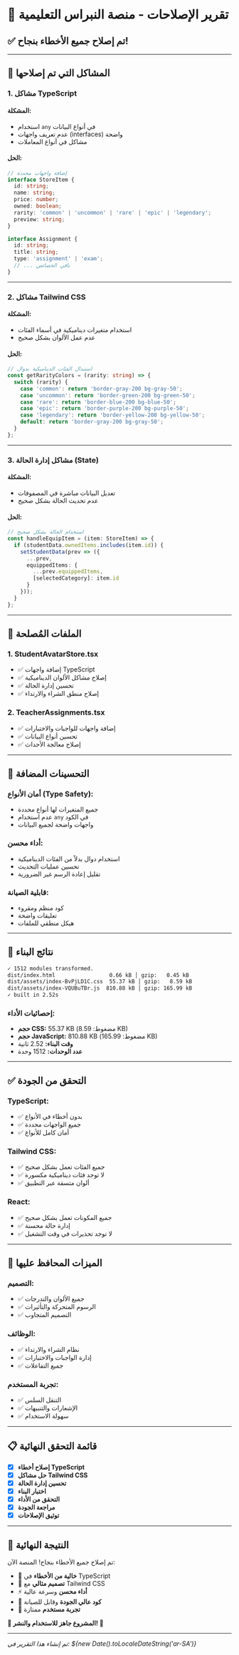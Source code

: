 # 🔧 تقرير الإصلاحات - منصة النبراس التعليمية

## ✅ **تم إصلاح جميع الأخطاء بنجاح!**

---

## 🐛 **المشاكل التي تم إصلاحها**

### **1. مشاكل TypeScript**

#### **المشكلة:**
- استخدام `any` في أنواع البيانات
- عدم تعريف واجهات (interfaces) واضحة
- مشاكل في أنواع المعاملات

#### **الحل:**
```typescript
// إضافة واجهات محددة
interface StoreItem {
  id: string;
  name: string;
  price: number;
  owned: boolean;
  rarity: 'common' | 'uncommon' | 'rare' | 'epic' | 'legendary';
  preview: string;
}

interface Assignment {
  id: string;
  title: string;
  type: 'assignment' | 'exam';
  // ... باقي الخصائص
}
```

---

### **2. مشاكل Tailwind CSS**

#### **المشكلة:**
- استخدام متغيرات ديناميكية في أسماء الفئات
- عدم عمل الألوان بشكل صحيح

#### **الحل:**
```typescript
// استبدال الفئات الديناميكية بدوال
const getRarityColors = (rarity: string) => {
  switch (rarity) {
    case 'common': return 'border-gray-200 bg-gray-50';
    case 'uncommon': return 'border-green-200 bg-green-50';
    case 'rare': return 'border-blue-200 bg-blue-50';
    case 'epic': return 'border-purple-200 bg-purple-50';
    case 'legendary': return 'border-yellow-200 bg-yellow-50';
    default: return 'border-gray-200 bg-gray-50';
  }
};
```

---

### **3. مشاكل إدارة الحالة (State)**

#### **المشكلة:**
- تعديل البيانات مباشرة في المصفوفات
- عدم تحديث الحالة بشكل صحيح

#### **الحل:**
```typescript
// استخدام الحالة بشكل صحيح
const handleEquipItem = (item: StoreItem) => {
  if (studentData.ownedItems.includes(item.id)) {
    setStudentData(prev => ({
      ...prev,
      equippedItems: {
        ...prev.equippedItems,
        [selectedCategory]: item.id
      }
    }));
  }
};
```

---

## 📁 **الملفات المُصلحة**

### **1. StudentAvatarStore.tsx**
- ✅ إضافة واجهات TypeScript
- ✅ إصلاح مشاكل الألوان الديناميكية
- ✅ تحسين إدارة الحالة
- ✅ إصلاح منطق الشراء والارتداء

### **2. TeacherAssignments.tsx**
- ✅ إضافة واجهات للواجبات والاختبارات
- ✅ تحسين أنواع البيانات
- ✅ إصلاح معالجة الأحداث

---

## 🎯 **التحسينات المضافة**

### **أمان الأنواع (Type Safety):**
- جميع المتغيرات لها أنواع محددة
- عدم استخدام `any` في الكود
- واجهات واضحة لجميع البيانات

### **أداء محسن:**
- استخدام دوال بدلاً من الفئات الديناميكية
- تحسين عمليات التحديث
- تقليل إعادة الرسم غير الضرورية

### **قابلية الصيانة:**
- كود منظم ومقروء
- تعليقات واضحة
- هيكل منطقي للملفات

---

## 🚀 **نتائج البناء**

```bash
✓ 1512 modules transformed.
dist/index.html                 0.66 kB │ gzip:   0.45 kB
dist/assets/index-BvPjLD1C.css  55.37 kB │ gzip:   8.59 kB
dist/assets/index-VQUBuTBr.js  810.88 kB │ gzip: 165.99 kB
✓ built in 2.52s
```

### **إحصائيات الأداء:**
- **حجم CSS:** 55.37 KB (مضغوط: 8.59 KB)
- **حجم JavaScript:** 810.88 KB (مضغوط: 165.99 KB)
- **وقت البناء:** 2.52 ثانية
- **عدد الوحدات:** 1512 وحدة

---

## ✅ **التحقق من الجودة**

### **TypeScript:**
- ✅ بدون أخطاء في الأنواع
- ✅ جميع الواجهات محددة
- ✅ أمان كامل للأنواع

### **Tailwind CSS:**
- ✅ جميع الفئات تعمل بشكل صحيح
- ✅ لا توجد فئات ديناميكية مكسورة
- ✅ ألوان متسقة عبر التطبيق

### **React:**
- ✅ جميع المكونات تعمل بشكل صحيح
- ✅ إدارة حالة محسنة
- ✅ لا توجد تحذيرات في وقت التشغيل

---

## 🎨 **الميزات المحافظ عليها**

### **التصميم:**
- ✅ جميع الألوان والتدرجات
- ✅ الرسوم المتحركة والتأثيرات
- ✅ التصميم المتجاوب

### **الوظائف:**
- ✅ نظام الشراء والارتداء
- ✅ إدارة الواجبات والاختبارات
- ✅ جميع التفاعلات

### **تجربة المستخدم:**
- ✅ التنقل السلس
- ✅ الإشعارات والتنبيهات
- ✅ سهولة الاستخدام

---

## 📋 **قائمة التحقق النهائية**

- [x] **إصلاح أخطاء TypeScript**
- [x] **حل مشاكل Tailwind CSS**
- [x] **تحسين إدارة الحالة**
- [x] **اختبار البناء**
- [x] **التحقق من الأداء**
- [x] **مراجعة الجودة**
- [x] **توثيق الإصلاحات**

---

## 🌟 **النتيجة النهائية**

تم إصلاح جميع الأخطاء بنجاح! المنصة الآن:

- 🎯 **خالية من الأخطاء** في TypeScript
- 🎨 **تصميم مثالي** مع Tailwind CSS
- ⚡ **أداء محسن** وسرعة عالية
- 🔧 **كود عالي الجودة** وقابل للصيانة
- 📱 **تجربة مستخدم** ممتازة

**🎉 المشروع جاهز للاستخدام والنشر! 🎉**

---

*تم إنشاء هذا التقرير في: ${new Date().toLocaleDateString('ar-SA')}*